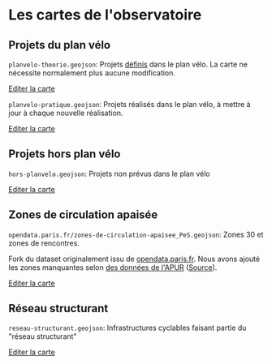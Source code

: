 # Les cartes de l'observatoire

## Projets du plan vélo

`planvelo-theorie.geojson`: Projets [définis](assets/planvelo.jpeg) dans le plan vélo. La carte ne nécessite normalement plus aucune modification.

<script src="https://embed.github.com/view/geojson/parisenselle/planvelo-carte/master/planvelo-theorie.geojson"></script>

[Editer la carte](http://editor.planvelo.paris/#id=github:parisenselle/planvelo-carte/blob/master/planvelo-theorie.geojson)

`planvelo-pratique.geojson`: Projets réalisés dans le plan vélo, à mettre à jour à chaque nouvelle réalisation.

<script src="https://embed.github.com/view/geojson/parisenselle/planvelo-carte/master/planvelo-pratique.geojson"></script>

[Editer la carte](http://editor.planvelo.paris/#id=github:parisenselle/planvelo-carte/blob/master/planvelo-pratique.geojson)

## Projets hors plan vélo

`hors-planvelo.geojson`: Projets non prévus dans le plan vélo

<script src="https://embed.github.com/view/geojson/parisenselle/planvelo-carte/master/hors-planvelo.geojson"></script>

[Editer la carte](http://editor.planvelo.paris/#id=github:parisenselle/planvelo-carte/blob/master/hors-planvelo.geojson)

## Zones de circulation apaisée

`opendata.paris.fr/zones-de-circulation-apaisee_PeS.geojson`: Zones 30 et zones de rencontres.

Fork du dataset originalement issu de [opendata.paris.fr](https://opendata.paris.fr). Nous avons ajouté les zones manquantes selon [des données de l'APUR](https://raw.githubusercontent.com/ParisEnSelle/planvelo-carte/master/opendata.paris.fr/zones-apaisees_APUR.png) ([Source](http://www.apur.org/sites/default/files/documents/atlas_espace_public_paris.pdf)).

<script src="https://embed.github.com/view/geojson/parisenselle/planvelo-carte/master/opendata.paris.fr/zones-de-circulation-apaisee_PeS.geojson"></script>

[Editer la carte](http://editor.planvelo.paris/#id=github:parisenselle/planvelo-carte/blob/master/opendata.paris.fr/zones-de-circulation-apaisee_PeS.geojson)


## Réseau structurant

`reseau-structurant.geojson`: Infrastructures cyclables faisant partie du "réseau structurant"

<script src="https://embed.github.com/view/geojson/parisenselle/planvelo-carte/master/reseau-structurant.geojson"></script>

[Editer la carte](http://editor.planvelo.paris/#id=github:parisenselle/planvelo-carte/blob/master/reseau-structurant.geojson)
